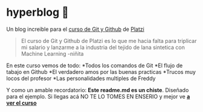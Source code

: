 # hyperblog 💚
Un blog increible para el [curso de Git y Github](https://platzi.com/cursos/git-github/ "curso de Git y Github") de [Platzi](https://platzi.com/ "Platzi")
>El curso de Git y Github de Platzi es lo que me hacia falta para triplicar mi salario y lanzarme a la industria del tejido de lana sintetica con Machine Learning
>-niñita

En este curso vemos de todo:
*Todos los comandos de Git
*El flujo de tabajo en Github
*El verdadero amos por las buenas practicas
*Trucos muy locos del profesor
*Las personalidades multiples de Freddy

Y como un amable recordatorio: **Este readme.md es un chiste**. Diseñado para el ejemplo. Si llegas acá NO TE LO TOMES EN ENSERIO y mejor ve [**a ver el curso**](https://platzi.com/cursos/git-github/ "a ver el curso")

